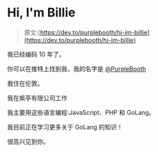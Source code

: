 # Hi, I'm Billie

> 原文:[https://dev.to/purplebooth/hi-im-billie](https://dev.to/purplebooth/hi-im-billie)

我已经编码 10 年了。

你可以在推特上找到我，我的名字是 [@PurpleBooth](https://twitter.com/PurpleBooth)

我住在伦敦。

我在紫亭有限公司工作

我主要用这些语言编程:JavaScript、PHP 和 GoLang。

我目前正在学习更多关于 GoLang 的知识！

很高兴见到你。